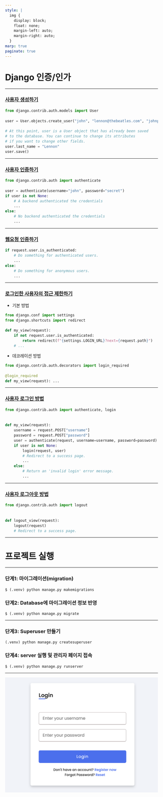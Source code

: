 ```yaml
---
style: |
  img {
    display: block;
    float: none;
    margin-left: auto;
    margin-right: auto;
  }
marp: true
paginate: true
---
```

# Django 인증/인가 

---
### [사용자 생성하기](https://docs.djangoproject.com/ko/5.0/topics/auth/default/#creating-users)
```python
from django.contrib.auth.models import User

user = User.objects.create_user("john", "lennon@thebeatles.com", "johnpassword")

# At this point, user is a User object that has already been saved
# to the database. You can continue to change its attributes
# if you want to change other fields.
user.last_name = "Lennon"
user.save()
```

---
### [사용자 인증하기](https://docs.djangoproject.com/ko/5.0/topics/auth/default/#authenticating-users)
```python
from django.contrib.auth import authenticate

user = authenticate(username="john", password="secret")
if user is not None:
    # A backend authenticated the credentials
    ...
else:
    # No backend authenticated the credentials
    ...
```

---
### [웹요청 인증하기](https://docs.djangoproject.com/ko/5.0/topics/auth/default/#authentication-in-web-requests)
```python
if request.user.is_authenticated:
    # Do something for authenticated users.
    ...
else:
    # Do something for anonymous users.
    ...
```

---
### [로그인한 사용자의 접근 제한하기](https://docs.djangoproject.com/ko/5.0/topics/auth/default/#the-login-required-decorator)
- 기본 방법
```python
from django.conf import settings
from django.shortcuts import redirect

def my_view(request):
    if not request.user.is_authenticated:
        return redirect(f"{settings.LOGIN_URL}?next={request.path}")
    # ...
```
- 데코레이션 방법 
```python
from django.contrib.auth.decorators import login_required

@login_required
def my_view(request): ...
```

---
### [사용자 로그인 방법](https://docs.djangoproject.com/ko/5.0/topics/auth/default/#how-to-log-a-user-in)
```python
from django.contrib.auth import authenticate, login


def my_view(request):
    username = request.POST["username"]
    password = request.POST["password"]
    user = authenticate(request, username=username, password=password)
    if user is not None:
        login(request, user)
        # Redirect to a success page.
        ...
    else:
        # Return an 'invalid login' error message.
        ...
```
---
### [사용자 로그아웃 방법](https://docs.djangoproject.com/ko/5.0/topics/auth/default/#how-to-log-a-user-out)
```python
from django.contrib.auth import logout


def logout_view(request):
    logout(request)
    # Redirect to a success page.
```

---
# 프로젝트 실행 

---
### 단계1: 마이그레이션(migration)
```shell
$ (.venv) python manage.py makemigrations 
```
### 단계2: Database에 마이그레이션 정보 반영 
```shell
$ (.venv) python manage.py migrate
```

---
### 단계3: Superuser 만들기
```shell
(.venv) python manage.py createsuperuser
```
### 단계4: server 실행 및 관리자 페이지 접속 
```shell
$ (.venv) python manage.py runserver
``` 

---
![w:700](./img/image.png)

